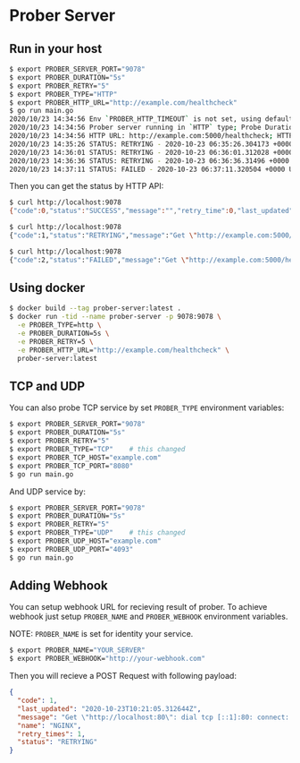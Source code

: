# Prober Server

## Run in your host

```sh
$ export PROBER_SERVER_PORT="9078"
$ export PROBER_DURATION="5s"
$ export PROBER_RETRY="5"
$ export PROBER_TYPE="HTTP"
$ export PROBER_HTTP_URL="http://example.com/healthcheck"
$ go run main.go
2020/10/23 14:34:56 Env `PROBER_HTTP_TIMEOUT` is not set, using default value 30
2020/10/23 14:34:56 Prober server running in `HTTP` type; Probe Duration: 5s
2020/10/23 14:34:56 HTTP URL: http://example.com:5000/healthcheck; HTTP Timeout: 30
2020/10/23 14:35:26 STATUS: RETRYING - 2020-10-23 06:35:26.304173 +0000 UTC
2020/10/23 14:36:01 STATUS: RETRYING - 2020-10-23 06:36:01.312028 +0000 UTC
2020/10/23 14:36:36 STATUS: RETRYING - 2020-10-23 06:36:36.31496 +0000 UTC
2020/10/23 14:37:11 STATUS: FAILED - 2020-10-23 06:37:11.320504 +0000 UTC
```

Then you can get the status by HTTP API:

```sh
$ curl http://localhost:9078
{"code":0,"status":"SUCCESS","message":"","retry_time":0,"last_updated":"2020-10-23T06:32:49.779909Z"}

$ curl http://localhost:9078
{"code":1,"status":"RETRYING","message":"Get \"http://example.com:5000/healthcheck\": dial tcp 93.184.216.34:5000: i/o timeout","retry_time":1,"last_updated":"2020-10-23T06:35:26.304172Z"}

$ curl http://localhost:9078
{"code":2,"status":"FAILED","message":"Get \"http://example.com:5000/healthcheck\": dial tcp 93.184.216.34:5000: i/o timeout","retry_time":4,"last_updated":"2020-10-23T06:39:17.679375Z"}
```

## Using docker

```sh
$ docker build --tag prober-server:latest .
$ docker run -tid --name prober-server -p 9078:9078 \
  -e PROBER_TYPE=http \
  -e PROBER_DURATION=5s \
  -e PROBER_RETRY=5 \
  -e PROBER_HTTP_URL="http://example.com/healthcheck" \
  prober-server:latest
```

## TCP and UDP

You can also probe TCP service by set `PROBER_TYPE` environment variables:

```sh
$ export PROBER_SERVER_PORT="9078"
$ export PROBER_DURATION="5s"
$ export PROBER_RETRY="5"
$ export PROBER_TYPE="TCP"    # this changed
$ export PROBER_TCP_HOST="example.com"
$ export PROBER_TCP_PORT="8080"
$ go run main.go
```

And UDP service by:

```sh
$ export PROBER_SERVER_PORT="9078"
$ export PROBER_DURATION="5s"
$ export PROBER_RETRY="5"
$ export PROBER_TYPE="UDP"    # this changed
$ export PROBER_UDP_HOST="example.com"
$ export PROBER_UDP_PORT="4093"
$ go run main.go
```

## Adding Webhook

You can setup webhook URL for recieving result of prober. To achieve webhook
just setup `PROBER_NAME` and `PROBER_WEBHOOK` environment variables.

NOTE: `PROBER_NAME` is set for identity your service.


```sh
$ export PROBER_NAME="YOUR_SERVER"
$ export PROBER_WEBHOOK="http://your-webhook.com"
```

Then you will recieve a POST Request with following payload:

```json
{
  "code": 1,
  "last_updated": "2020-10-23T10:21:05.312644Z",
  "message": "Get \"http://localhost:80\": dial tcp [::1]:80: connect: connection refused",
  "name": "NGINX",
  "retry_times": 1,
  "status": "RETRYING"
}
```
